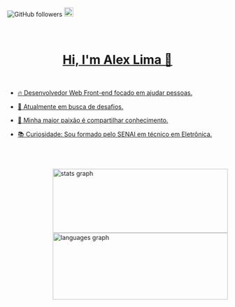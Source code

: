 ###
![GitHub followers](https://img.shields.io/github/followers/A1exLima?style=social)
<a href="https://www.linkedin.com/in/a1exlima/" target="_blank"><img src="https://static.licdn.com/sc/h/5bukxbhy9xsil5mb7c2wulfbx" height="21" width="21" alt="Linked" />
###
<br>


<h1 align="center">Hi, I'm Alex Lima 🧠 </h1>
<br>

- 🔥 Desenvolvedor Web Front-end focado em ajudar pessoas.
- 🔭 Atualmente em busca de desafios.
- 💙 Minha maior paixão é compartilhar conhecimento.
- 📚 Curiosidade: Sou formado pelo SENAI em técnico em Eletrônica.
<br><br><br><br>

  <img align="right" width = "400em" height="147em"  src="https://github-readme-stats.vercel.app/api?hide_title=false&hide_rank=false&show_icons=true&include_all_commits=true&count_private=true&disable_animations=false&theme=dracula&locale=en&hide_border=false&username=A1exLima" alt="stats graph"/>

<img align="right" width = "400em" height="153em" src="https://github-readme-stats.vercel.app/api/top-langs?locale=en&hide_title=false&layout=compact&card_width=320&langs_count=5&theme=dracula&hide_border=false&username=A1exLima" alt="languages graph"/>

<br><br><br><br>
<br><br><br><br>
